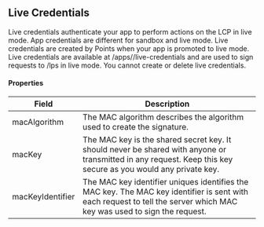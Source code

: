 ## Live Credentials

Live credentials authenticate your app to perform actions on the LCP in live mode. App credentials are different for sandbox and live mode. Live credentials are created by Points when your app is promoted to live mode. Live credentials are available at /apps/<app-id>/live-credentials and are used to sign requests to /lps in live mode. You cannot create or delete live credentials.

#### Properties

<table>
    <thead>
        <tr>
            <th>Field</th>
            <th>Description</th>
        </tr>
    </thead>
    <tbody>
        <tr>
            <td>macAlgorithm</td>
            <td>The MAC algorithm describes the algorithm used to create the signature.</td>
        </tr>
        <tr>
            <td>macKey</td>
            <td>The MAC key is the shared secret key. It should never be shared with anyone or transmitted in any request. Keep this key secure as you would any private key.</td>
        </tr>
        <tr>
            <td>macKeyIdentifier</td>
            <td>The MAC key identifier uniques identifies the MAC key. The MAC key identifier is sent with each request to tell the server which MAC key was used to sign the request.</td>
        </tr>
    </tbody>
</table>

